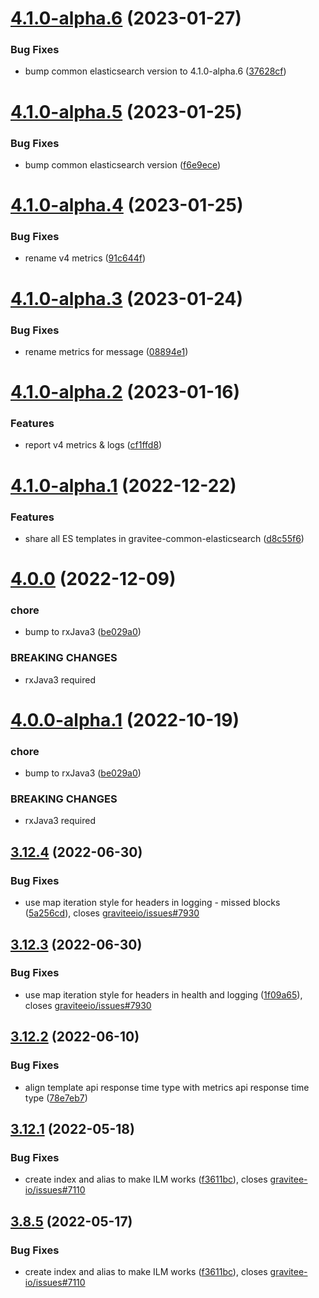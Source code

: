 # [4.1.0-alpha.6](https://github.com/gravitee-io/gravitee-reporter-elasticsearch/compare/4.1.0-alpha.5...4.1.0-alpha.6) (2023-01-27)


### Bug Fixes

* bump common elasticsearch version to 4.1.0-alpha.6 ([37628cf](https://github.com/gravitee-io/gravitee-reporter-elasticsearch/commit/37628cfd6c545751596c3c6e51b4fb59bc4a4ad2))

# [4.1.0-alpha.5](https://github.com/gravitee-io/gravitee-reporter-elasticsearch/compare/4.1.0-alpha.4...4.1.0-alpha.5) (2023-01-25)


### Bug Fixes

* bump common elasticsearch version ([f6e9ece](https://github.com/gravitee-io/gravitee-reporter-elasticsearch/commit/f6e9ece91e16dbc78b1de68251e9376e881d8589))

# [4.1.0-alpha.4](https://github.com/gravitee-io/gravitee-reporter-elasticsearch/compare/4.1.0-alpha.3...4.1.0-alpha.4) (2023-01-25)


### Bug Fixes

* rename v4 metrics ([91c644f](https://github.com/gravitee-io/gravitee-reporter-elasticsearch/commit/91c644fa3943eea1d94455891c122cededa98fbd))

# [4.1.0-alpha.3](https://github.com/gravitee-io/gravitee-reporter-elasticsearch/compare/4.1.0-alpha.2...4.1.0-alpha.3) (2023-01-24)


### Bug Fixes

* rename metrics for message ([08894e1](https://github.com/gravitee-io/gravitee-reporter-elasticsearch/commit/08894e18b5fe4624f4519fd8d1341be4d0671ce7))

# [4.1.0-alpha.2](https://github.com/gravitee-io/gravitee-reporter-elasticsearch/compare/4.1.0-alpha.1...4.1.0-alpha.2) (2023-01-16)


### Features

* report v4 metrics & logs ([cf1ffd8](https://github.com/gravitee-io/gravitee-reporter-elasticsearch/commit/cf1ffd82acea94234e5008b01773294118082342))

# [4.1.0-alpha.1](https://github.com/gravitee-io/gravitee-reporter-elasticsearch/compare/4.0.0...4.1.0-alpha.1) (2022-12-22)


### Features

* share all ES templates in gravitee-common-elasticsearch ([d8c55f6](https://github.com/gravitee-io/gravitee-reporter-elasticsearch/commit/d8c55f6844f60dd3ab1d9d284210a50433dfdaad))

# [4.0.0](https://github.com/gravitee-io/gravitee-reporter-elasticsearch/compare/3.12.4...4.0.0) (2022-12-09)


### chore

* bump to rxJava3 ([be029a0](https://github.com/gravitee-io/gravitee-reporter-elasticsearch/commit/be029a04e4e4c76ca3b3ece147df22dcbddb60e3))


### BREAKING CHANGES

* rxJava3 required

# [4.0.0-alpha.1](https://github.com/gravitee-io/gravitee-reporter-elasticsearch/compare/3.12.4...4.0.0-alpha.1) (2022-10-19)


### chore

* bump to rxJava3 ([be029a0](https://github.com/gravitee-io/gravitee-reporter-elasticsearch/commit/be029a04e4e4c76ca3b3ece147df22dcbddb60e3))


### BREAKING CHANGES

* rxJava3 required

## [3.12.4](https://github.com/gravitee-io/gravitee-reporter-elasticsearch/compare/3.12.3...3.12.4) (2022-06-30)


### Bug Fixes

* use map iteration style for headers in logging - missed blocks ([5a256cd](https://github.com/gravitee-io/gravitee-reporter-elasticsearch/commit/5a256cd150dda9561b55cb414568dcec00455ee9)), closes [graviteeio/issues#7930](https://github.com/graviteeio/issues/issues/7930)

## [3.12.3](https://github.com/gravitee-io/gravitee-reporter-elasticsearch/compare/3.12.2...3.12.3) (2022-06-30)


### Bug Fixes

* use map iteration style for headers in health and logging ([1f09a65](https://github.com/gravitee-io/gravitee-reporter-elasticsearch/commit/1f09a651b66cfba78e0f423b62a2a2e59098c012)), closes [graviteeio/issues#7930](https://github.com/graviteeio/issues/issues/7930)

## [3.12.2](https://github.com/gravitee-io/gravitee-reporter-elasticsearch/compare/3.12.1...3.12.2) (2022-06-10)


### Bug Fixes

* align template api response time type with metrics api response time type ([78e7eb7](https://github.com/gravitee-io/gravitee-reporter-elasticsearch/commit/78e7eb77a53a56ad3e5a53602812e5dc6fc26d65))

## [3.12.1](https://github.com/gravitee-io/gravitee-reporter-elasticsearch/compare/3.12.0...3.12.1) (2022-05-18)


### Bug Fixes

* create index and alias to make ILM works ([f3611bc](https://github.com/gravitee-io/gravitee-reporter-elasticsearch/commit/f3611bc2c21e41a93e79895417afc8c64c91c8ff)), closes [gravitee-io/issues#7110](https://github.com/gravitee-io/issues/issues/7110)

## [3.8.5](https://github.com/gravitee-io/gravitee-reporter-elasticsearch/compare/3.8.4...3.8.5) (2022-05-17)


### Bug Fixes

* create index and alias to make ILM works ([f3611bc](https://github.com/gravitee-io/gravitee-reporter-elasticsearch/commit/f3611bc2c21e41a93e79895417afc8c64c91c8ff)), closes [gravitee-io/issues#7110](https://github.com/gravitee-io/issues/issues/7110)
